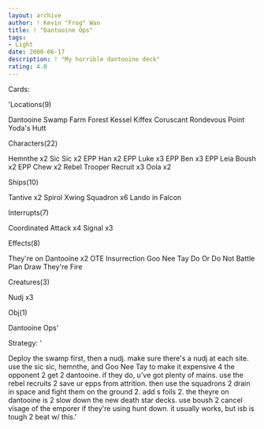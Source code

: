```yaml
---
layout: archive
author: ! Kevin "Frog" Wan
title: ! "Dantooine Ops"
tags:
- Light
date: 2000-06-17
description: ! "My horrible dantooine deck"
rating: 4.0
---
```

Cards: 

'Locations(9)

Dantooine
Swamp
Farm
Forest
Kessel
Kiffex
Coruscant
Rondevous Point
Yoda's Hutt

Characters(22)

Hemnthe x2
Sic Sic x2
EPP Han x2
EPP Luke x3
EPP Ben x3
EPP Leia
Boush x2
EPP Chew x2
Rebel Trooper Recruit x3
Oola x2

Ships(10)

Tantive x2
Spirol
Xwing Squadron x6
Lando in Falcon

Interrupts(7)

Coordinated Attack x4
Signal x3

Effects(8)

They're on Dantooine x2
OTE
Insurrection
Goo Nee Tay
Do Or Do Not
Battle Plan
Draw They're Fire

Creatures(3)

Nudj x3

Obj(1)

Dantooine Ops'

Strategy: '

Deploy the swamp first, then a nudj. make sure there's a nudj at each site. use the sic sic, hemnthe, and Goo Nee Tay to make it expensive 4 the opponent 2 get 2 dantooine. if they do, u've got plenty of mains. use the rebel recruits 2 save ur epps from attrition. then use the squadrons 2 drain in space and fight them on the ground 2. add s foils 2. the theyre on dantooine is 2 slow down the new death star decks. use boush 2 cancel visage of the emporer if they're using hunt down. it usually works, but isb is tough 2 beat w/ this.'